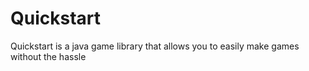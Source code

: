 # Quickstart

Quickstart is a java game library that allows you to easily make games without the hassle
